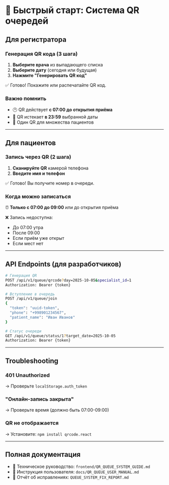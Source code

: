 # 🚀 Быстрый старт: Система QR очередей

## Для регистратора

### Генерация QR кода (3 шага)

1. **Выберите врача** из выпадающего списка
2. **Выберите дату** (сегодня или будущая)
3. **Нажмите "Генерировать QR код"**

✅ Готово! Покажите или распечатайте QR код.

### Важно помнить

- 🕐 QR действует **с 07:00 до открытия приёма**
- 📅 QR истекает **в 23:59** выбранной даты
- 🔄 Один QR для множества пациентов

---

## Для пациентов

### Запись через QR (2 шага)

1. **Сканируйте QR** камерой телефона
2. **Введите имя и телефон**

✅ Готово! Вы получите номер в очереди.

### Когда можно записаться

⏰ **Только с 07:00 до 09:00** или до открытия приёма

❌ Запись недоступна:
- До 07:00 утра
- После 09:00
- Если приём уже открыт
- Если мест нет

---

## API Endpoints (для разработчиков)

```bash
# Генерация QR
POST /api/v1/queue/qrcode?day=2025-10-05&specialist_id=1
Authorization: Bearer {token}

# Вступление в очередь
POST /api/v1/queue/join
{
  "token": "uuid-token",
  "phone": "+998901234567",
  "patient_name": "Иван Иванов"
}

# Статус очереди
GET /api/v1/queue/status/1?target_date=2025-10-05
Authorization: Bearer {token}
```

---

## Troubleshooting

### 401 Unauthorized
→ Проверьте `localStorage.auth_token`

### "Онлайн-запись закрыта"
→ Проверьте время (должно быть 07:00-09:00)

### QR не отображается
→ Установите: `npm install qrcode.react`

---

## Полная документация

- 📖 Техническое руководство: `frontend/QR_QUEUE_SYSTEM_GUIDE.md`
- 👤 Инструкция пользователя: `docs/QR_QUEUE_USER_MANUAL.md`
- 🔧 Отчёт об исправлениях: `QUEUE_SYSTEM_FIX_REPORT.md`

